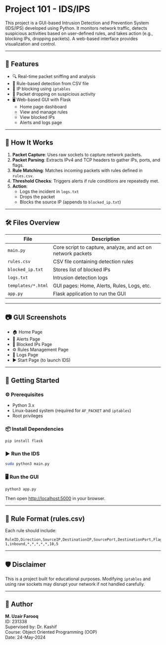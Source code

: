 #  Project 101 - IDS/IPS  

This project is a GUI-based Intrusion Detection and Prevention System (IDS/IPS) developed using Python. It monitors network traffic, detects suspicious activities based on user-defined rules, and takes action (e.g., blocking IPs, dropping packets). A web-based interface provides visualization and control.

---

## 📌 Features

- 🔍 Real-time packet sniffing and analysis
- 📁 Rule-based detection from CSV file
- 🚫 IP blocking using `iptables`
- 🧹 Packet dropping on suspicious activity
- 🖥️ Web-based GUI with Flask
  - Home page dashboard
  - View and manage rules
  - View blocked IPs
  - Alerts and logs page

---

## 🧠 How It Works

1. **Packet Capture**: Uses raw sockets to capture network packets.
2. **Packet Parsing**: Extracts IPv4 and TCP headers to gather IPs, ports, and flags.
3. **Rule Matching**: Matches incoming packets with rules defined in `rules.csv`.
4. **Threshold Checks**: Triggers alerts if rule conditions are repeatedly met.
5. **Action**:
   - Logs the incident in `logs.txt`
   - Drops the packet
   - Blocks the source IP (appends to `blocked_ip.txt`)

---

## 🛠️ Files Overview

| File | Description |
|------|-------------|
| `main.py` | Core script to capture, analyze, and act on network packets |
| `rules.csv` | CSV file containing detection rules |
| `blocked_ip.txt` | Stores list of blocked IPs |
| `logs.txt` | Intrusion detection logs |
| `templates/*.html` | GUI pages: Home, Alerts, Rules, Logs, etc. |
| `app.py` | Flask application to run the GUI |

---

## 📷 GUI Screenshots

- 🏠 Home Page
- 🚨 Alerts Page
- 🚫 Blocked IPs Page
- ⚙️ Rules Management Page
- 📜 Logs Page
- ▶️ Start Page (to launch IDS)

---

## 🚀 Getting Started

### ⚙️ Prerequisites

- Python 3.x
- Linux-based system (required for `AF_PACKET` and `iptables`)
- Root privileges

### 📦 Install Dependencies

```bash
pip install flask
```

### ▶️ Run the IDS

```bash
sudo python3 main.py
```

### 🖥️ Run the GUI

```bash
python3 app.py
```

Then open [http://localhost:5000](http://localhost:5000) in your browser.

---

## 📄 Rule Format (rules.csv)

Each rule should include:

```
RuleID,Direction,SourceIP,DestinationIP,SourcePort,DestinationPort,Flags,ThresholdCount,ThresholdSeconds
1,inbound,*,*,*,*,*,10,5
```

---

## 🛡️ Disclaimer

This is a project built for educational purposes. Modifying `iptables` and using raw sockets may disrupt your network if not handled carefully.

---

## 👤 Author

**M. Uzair Farooq**  
ID: 231338  
Supervised by: Dr. Kashif  
Course: Object Oriented Programming (OOP)  
Date: 24-May-2024

